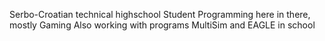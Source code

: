 Serbo-Croatian technical highschool Student
Programming here in there, mostly Gaming
Also working with programs MultiSim and EAGLE in school

<!---
SlavicChip/SlavicChip is a ✨ special ✨ repository because its `README.md` (this file) appears on your GitHub profile.
You can click the Preview link to take a look at your changes.
--->
